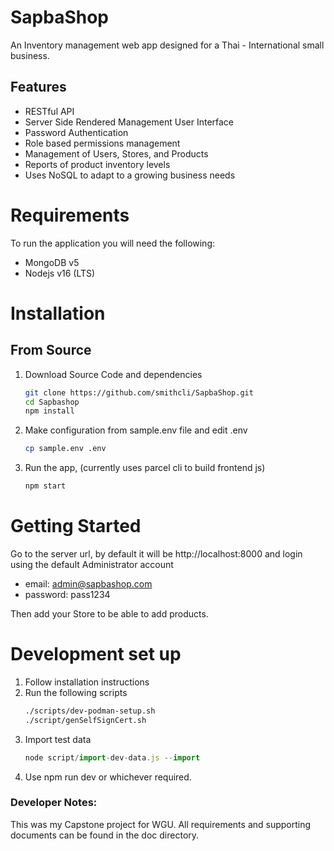 # SapbaShop

An Inventory management web app designed for a Thai - International small business.



## Features
- RESTful API
- Server Side Rendered Management User Interface
- Password Authentication
- Role based permissions management
- Management of Users, Stores, and Products
- Reports of product inventory levels
- Uses NoSQL to adapt to a growing business needs

# Requirements

To run the application you will need the following:
- MongoDB v5
- Nodejs v16 (LTS)

# Installation

## From Source
1. Download Source Code and dependencies
    ```sh
    git clone https://github.com/smithcli/SapbaShop.git
    cd Sapbashop
    npm install
    ```
2. Make configuration from sample.env file and edit .env
    ```sh
    cp sample.env .env
    ```
3. Run the app, (currently uses parcel cli to build frontend js)
    ```sh
    npm start
    ```

# Getting Started

Go to the server url, by default it will be http://localhost:8000 and login using the default Administrator account
- email: admin@sapbashop.com
- password: pass1234

Then add your Store to be able to add products.

# Development set up

1. Follow installation instructions
2. Run the following scripts
    ```sh
    ./scripts/dev-podman-setup.sh
    ./script/genSelfSignCert.sh
    ```
3. Import test data
    ```javascript
    node script/import-dev-data.js --import
    ```
4. Use npm run dev or whichever required.

### Developer Notes:
This was my Capstone project for WGU. All requirements and supporting documents can be found in the doc directory.